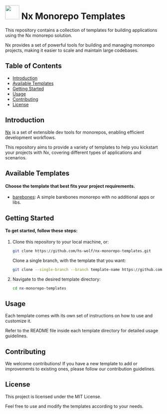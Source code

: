 # <a alt="Nx logo" href="https://nx.dev" target="_blank" rel="noreferrer"><img src="https://raw.githubusercontent.com/nrwl/nx/master/images/nx-logo.png" width="45"></a> Nx Monorepo Templates

This repository contains a collection of templates for building applications using the Nx monorepo solution.

Nx provides a set of powerful tools for building and managing monorepo projects, making it easier to scale and maintain large codebases.

## Table of Contents

- [Introduction](#introduction)
- [Available Templates](#available-templates)
- [Getting Started](#getting-started)
- [Usage](#usage)
- [Contributing](#contributing)
- [License](#license)

## Introduction

[Nx](https://nx.dev/) is a set of extensible dev tools for monorepos, enabling efficient development workflows.

This repository aims to provide a variety of templates to help you kickstart your projects with Nx, covering different types of applications and scenarios.

## Available Templates

#### Choose the template that best fits your project requirements.

- [barebones](https://github.com/hs-wolf/nx-monorepo-templates/tree/barebones): A simple barebones monorepo with no additional apps or libs.

## Getting Started

#### To get started, follow these steps:

1. Clone this repository to your local machine, or:

   ```bash
   git clone https://github.com/hs-wolf/nx-monorepo-templates.git
   ```

   Clone a single branch, with the template that you want:

   ```bash
   git clone --single-branch --branch template-name https://github.com/hs-wolf/nx-monorepo-templates.git
   ```

2. Navigate to the desired template directory:

   ```bash
   cd nx-monorepo-templates
   ```

## Usage

Each template comes with its own set of instructions on how to use and customize it.

Refer to the README file inside each template directory for detailed usage guidelines.

## Contributing

We welcome contributions! If you have a new template to add or improvements to existing ones, please follow our contribution guidelines.

## License

This project is licensed under the MIT License.

Feel free to use and modify the templates according to your needs.
